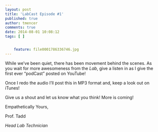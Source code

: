 ```yaml
---
layout: post
title: 'LabCast Episode #1'
published: true
author: tmencer
comments: true
date: 2014-08-01 10:08:12
tags: [ ]


    feature: file0001786336746.jpg
---
```

While we&#8217;ve been quiet, there has been movement behind the scenes. As you wait for more awesomeness from the _Lab_, give a listen in as I give the first ever &#8220;podCast&#8221; posted on YouTube!



Once I redo the audio I&#8217;ll post this in MP3 format and, keep a look out on iTunes!

Give us a shout and let us know what you think! More is coming!

Empathetically Yours,

Prof. Tadd

_Head Lab Technician_
